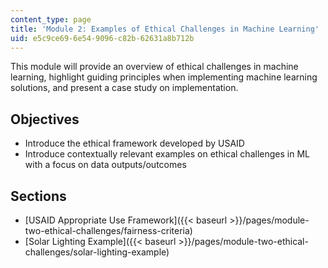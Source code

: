```yaml
---
content_type: page
title: 'Module 2: Examples of Ethical Challenges in Machine Learning'
uid: e5c9ce69-6e54-9096-c82b-62631a8b712b
---
```


This module will provide an overview of ethical challenges in machine learning, highlight guiding principles when implementing machine learning solutions, and present a case study on implementation.

Objectives
----------

*   Introduce the ethical framework developed by USAID
*   Introduce contextually relevant examples on ethical challenges in ML with a focus on data outputs/outcomes

Sections
--------

*   [USAID Appropriate Use Framework]({{< baseurl >}}/pages/module-two-ethical-challenges/fairness-criteria)
*   [Solar Lighting Example]({{< baseurl >}}/pages/module-two-ethical-challenges/solar-lighting-example)
